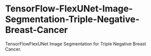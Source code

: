 # TensorFlow-FlexUNet-Image-Segmentation-Triple-Negative-Breast-Cancer
TensorFlowFlexUNet Image Segmentation for Triple Negative Breast Cancer.
